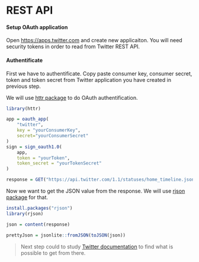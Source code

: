 # REST API

#### Setup OAuth application

Open https://apps.twitter.com and create new applicaiton. You will need security tokens in order to read from Twitter REST API.

#### Authentificate

First we have to authentificate. Copy paste consumer key, consumer secret, token and token secret from Twitter application you have created in previous step.

We will use [httr package](http://cran.r-project.org/web/packages/httr/index.html) to do OAuth authentification.

``` R
library(httr)

app = oauth_app(
    "twitter",
    key = "yourConsumerKey",
    secret="yourConsumerSecret"
)
sign = sign_oauth1.0(
    app,
    token = "yourToken",
    token_secret = "yourTokenSecret"
)

response = GET("https://api.twitter.com/1.1/statuses/home_timeline.json", sign)
```

Now we want to get the JSON value from the response. We will use [rjson package](http://cran.r-project.org/web/packages/rjson/rjson.pdf)  for that.

``` R
install.packages("rjson")
library(rjson)

json = content(response)

prettyJson = jsonlite::fromJSON(toJSON(json))
```

> Next step could to study [Twitter documentation](https://dev.twitter.com/overview/documentation) to find what is possible to get from there.
